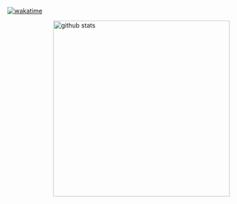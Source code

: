 [![wakatime](https://wakatime.com/badge/github/wilgnerschuertz/projects.svg)](https://wakatime.com/badge/github/wilgnerschuertz/projects)

  <img src="https://github-readme-stats.vercel.app/api?username=wilgnerschuertz&show_icons=true&theme=midnight-purple" align="right" min-width="400px" max-width="400px" width="400px" alt="github stats">
